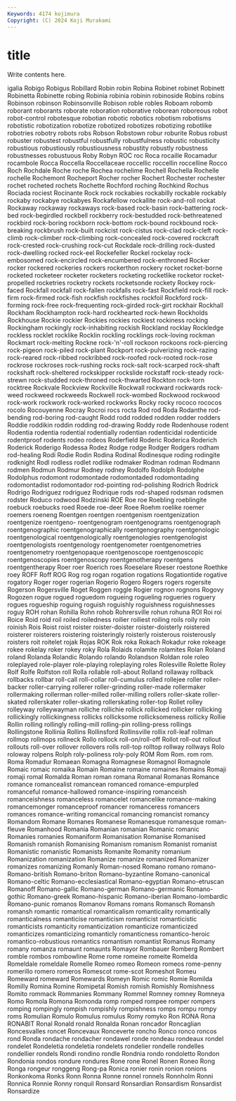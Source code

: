 ```yaml
---
Keywords: 4174 kojimura
Copyright: (C) 2024 Koji Murakami
---
```


# title

Write contents here.



igalia
Robigo Robigus Robillard Robin robin Robina Robinet robinet Robinett Robinetta
Robinette robing Robinia robinia robinin robinoside Robins robins Robinson robinson
Robinsonville Robison roble robles Roboam robomb roborant roborants roborate roboration
roborative roborean roboreous robot robot-control robotesque robotian robotic robotics robotism
robotisms robotistic robotization robotize robotized robotizes robotizing robotlike robotries robotry
robots robs Robson Robstown robur roburite Robus robust robuster robustest
robustful robustfully robustfulness robustic robusticity robustious robustiously robustiousness robustity robustly
robustness robustnesses robustuous Roby Robyn ROC roc Roca rocaille Rocamadur
rocambole Rocca Roccella Roccellaceae roccellic roccellin roccelline Rocco Roch Rochdale
Roche roche Rochea rochelime Rochell Rochella Rochelle rochelle Rochemont Rocheport
Rocher rocher Rochert Rochester rochester rochet rocheted rochets Rochette Rochford
roching Rochkind Rochus Rociada rociest Rocinante Rock rock rockabies rockabilly
rockable rockably rockaby rockabye rockabyes Rockafellow rockallite rock-and-roll rockat Rockaway
rockaway rockaways rock-based rock-basin rock-battering rock-bed rock-begirdled rockbell rockberry rock-bestudded
rock-bethreatened rockbird rock-boring rockborn rock-bottom rock-bound rockbound rock-breaking rockbrush rock-built
rockcist rock-cistus rock-clad rock-cleft rock-climb rock-climber rock-climbing rock-concealed rock-covered rockcraft
rock-crested rock-crushing rock-cut Rockdale rock-drilling rock-dusted rock-dwelling rocked rock-eel Rockefeller
Rockel rockelay rock-embosomed rock-encircled rock-encumbered rock-enthroned Rocker rocker rockered rockeries
rockers rockerthon rockery rocket rocket-borne rocketed rocketeer rocketer rocketers rocketing
rocketlike rocketor rocket-propelled rocketries rocketry rockets rocketsonde rockety Rockey rock-faced
Rockfall rockfall rock-fallen rockfalls rock-fast Rockfield rock-fill rock-firm rock-firmed rock-fish
rockfish rockfishes rockfoil Rockford rock-forming rock-free rock-frequenting rock-girded rock-girt rockhair
Rockhall Rockham Rockhampton rock-hard rockhearted rock-hewn Rockholds Rockhouse Rockie rockier
Rockies rockies rockiest rockiness rocking Rockingham rockingly rock-inhabiting rockish Rockland
rocklay Rockledge rockless rocklet rocklike Rocklin rockling rocklings rock-loving rockman
Rockmart rock-melting Rockne rock-'n'-roll rockoon rockoons rock-piercing rock-pigeon rock-piled rock-plant
Rockport rock-pulverizing rock-razing rock-reared rock-ribbed rockribbed rock-roofed rock-rooted rock-rose rockrose
rockroses rock-rushing rocks rock-salt rock-scarped rock-shaft rockshaft rock-sheltered rockskipper rockslide
rockstaff rock-steady rock-strewn rock-studded rock-throned rock-thwarted Rockton rock-torn rocktree Rockvale
Rockview Rockville Rockwall rockward rockwards rock-weed rockweed rockweeds Rockwell rock-wombed
Rockwood rockwood rock-work rockwork rock-worked rockworks Rocky rocky rococo rococos
rocolo Rocouyenne Rocray Rocroi rocs rocta Rod rod Roda Rodanthe
rod-bending rod-boring rod-caught Rodd rodd rodded rodden rodder rodders Roddie
roddikin roddin rodding rod-drawing Roddy rode Rodenhouse rodent Rodentia rodentia
rodential rodentially rodentian rodenticidal rodenticide rodentproof rodents rodeo rodeos Roderfield
Roderic Roderica Roderich Roderick Roderigo Rodessa Rodez Rodge rodge Rodger
Rodgers rodham rod-healing Rodi Rodie Rodin Rodina Rodinal Rodinesque roding
rodingite rodknight Rodl rodless rodlet rodlike rodmaker Rodman rodman Rodmann
rodmen Rodmun Rodmur Rodney rodney Rodolfo Rodolph Rodolphe Rodolphus rodomont
rodomontade rodomontaded rodomontading rodomontadist rodomontador rod-pointing rod-polishing Rodrich Rodrick Rodrigo
Rodriguez rodriguez Rodrique rods rod-shaped rodsman rodsmen rodster Roduco rodwood
Rodzinski ROE Roe roe Roebling roeblingite roebuck roebucks roed Roede
roe-deer Roee Roehm roelike roemer roemers roeneng Roentgen roentgen roentgenism
roentgenization roentgenize roentgeno- roentgenogram roentgenograms roentgenograph roentgenographic roentgenographically roentgenography roentgenologic
roentgenological roentgenologically roentgenologies roentgenologist roentgenologists roentgenology roentgenometer roentgenometries roentgenometry roentgenopaque
roentgenoscope roentgenoscopic roentgenoscopies roentgenoscopy roentgenotherapy roentgens roentgentherapy Roer roer Roerich
roes Roeselare Roeser roestone Roethke roey ROFF Roff ROG Rog
rog rogan rogation rogations Rogationtide rogative rogatory Roger roger rogerian
Rogerio Rogero Rogers rogers rogersite Rogerson Rogersville Roget Roggen roggle
Rogier rognon rognons Rogovy Rogozen rogue rogued roguedom rogueing rogueling
rogueries roguery rogues rogueship roguing roguish roguishly roguishness roguishnesses roguy
ROH rohan Rohilla Rohn rohob Rohrersville rohun rohuna ROI Roi
roi Roice Roid roid roil roiled roiledness roilier roiliest roiling
roils roily roin roinish Rois Roist roist roister roister-doister roister-doisterly
roistered roisterer roisterers roistering roisteringly roisterly roisterous roisterously roisters roit
roitelet rojak Rojas ROK Rok roka Rokach Rokadur roke rokeage
rokee rokelay roker rokey roky Rola Rolaids rolamite rolamites Rolan
Roland roland Rolanda Rolandic Rolando rolando Rolandson Roldan role roleo
roleplayed role-player role-playing roleplaying roles Rolesville Rolette Roley Rolf Rolfe
Rolfston roll Rolla rollable roll-about Rolland rollaway rollback rollbacks rollbar
roll-call roll-collar roll-cumulus rolled rollejee roller roller-backer roller-carrying rollerer roller-grinding
roller-made rollermaker rollermaking rollerman roller-milled roller-milling rollers roller-skate roller-skated rollerskater
roller-skating rollerskating roller-top Rollet rolley rolleyway rolleywayman rolliche rollichie rollick
rollicked rollicker rollicking rollickingly rollickingness rollicks rollicksome rollicksomeness rollicky Rollie
Rollin rolling rollingly rolling-mill rolling-pin rolling-press rollings Rollingstone Rollinia Rollins
Rollinsford Rollinsville rollix roll-leaf rollman rollmop rollmops rollneck Rollo rollock
roll-on/roll-off Rollot roll-out rollout rollouts roll-over rollover rollovers rolls roll-top
rolltop rollway rollways Rolo roloway rolpens Rolph roly-poliness roly-poly ROM
Rom Rom. rom rom. Roma Romadur Romaean Romagna Romagnese Romagnol
Romagnole Romaic romaic romaika Romain Romaine romaine romaines Romains Romaji
romaji romal Romalda Roman roman romana Romanal Romanas Romance romance
romancealist romancean romanced romance-empurpled romanceful romance-hallowed romance-inspiring romanceish romanceishness romanceless
romancelet romancelike romance-making romancemonger romanceproof romancer romanceress romancers romances romance-writing
romancical romancing romancist romancy Romandom Romane Romanes Romanese Romanesque romanesque
roman-fleuve Romanhood Romania Romanian romanian Romanic romanic Romanies romanies Romaniform
Romanisation Romanise Romanised Romanish romanish Romanising Romanism romanism Romanist romanist
Romanistic romanistic Romanists Romanite Romanity romanium Romanization romanization Romanize romanize
romanized Romanizer romanizes romanizing Romanly Roman-nosed Romano romano romano- Romano-british
Romano-briton Romano-byzantine Romano-canonical Romano-celtic Romano-ecclesiastical Romano-egyptian Romano-etruscan Romanoff Romano-gallic Romano-german
Romano-germanic Romano-gothic Romano-greek Romano-hispanic Romano-iberian Romano-lombardic Romano-punic romanos Romanov Romans
romans Romansch Romansh romansh romantic romantical romanticalism romanticality romantically romanticalness
romanticise romanticism romanticist romanticistic romanticists romanticity romanticization romanticize romanticized romanticizes
romanticizing romanticly romanticness romantico-heroic romantico-robustious romantics romantism romantist Romanus Romany
romany romanza romaunt romaunts Romayor Rombauer Romberg Rombert romble rombos
rombowline Rome rome romeine romeite Romelda Romeldale romeldale Romelle Romeo
romeo Romeon romeos rome-penny romerillo romero romeros Romescot rome-scot Romeshot
Romeu Romeward romeward Romewards Romeyn Romic romic Romie Romilda Romilly
Romina Romine Romipetal Romish romish Romishly Romishness Romito rommack Rommanies
Rommany Rommel Romney romney Romneya Romo Romola Romona Romonda romp
romped rompee romper rompers romping rompingly rompish rompishly rompishness romps
rompu rompy roms Romulian Romulo Romulus romulus Romy romyko Ron
RONA Rona RONABIT Ronal Ronald ronald Ronalda Ronan roncador Roncaglian
Roncesvalles roncet Roncevaux Ronceverte roncho Ronco ronco roncos rond Ronda
rondache rondacher rondawel ronde rondeau rondeaux rondel rondelet Rondeletia rondeletia
rondelets rondelier rondelle rondelles rondellier rondels Rondi rondino rondle Rondnia
rondo rondoletto Rondon Rondonia rondos rondure rondures Rone rone Ronel
Ronen Roneo Rong Ronga rongeur ronggeng Rong-pa Ronica ronier ronin
ronion ronions Ronkonkoma Ronks Ronn Ronna Ronne ronnel ronnels Ronnholm
Ronni Ronnica Ronnie Ronny ronquil Ronsard Ronsardian Ronsardism Ronsardist Ronsardize
